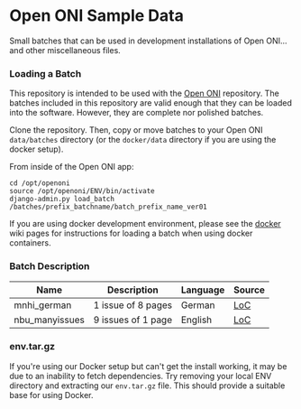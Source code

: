 # Open ONI Sample Data

Small batches that can be used in development installations of Open ONI... and other miscellaneous files.

### Loading a Batch

This repository is intended to be used with the [Open ONI](https://github.com/open-oni/open-oni) repository.
The batches included in this repository are valid enough that they can be loaded into the software.  However, they are complete nor polished batches.

Clone the repository.  Then, copy or move batches to your Open ONI `data/batches` directory (or the `docker/data` directory if you are using the docker setup).

From inside of the Open ONI app:

```
cd /opt/openoni
source /opt/openoni/ENV/bin/activate
django-admin.py load_batch /batches/prefix_batchname/batch_prefix_name_ver01
```

If you are using docker development environment, please see the [docker](https://github.com/open-oni/open-oni/wiki/Docker) wiki pages for instructions for loading a batch when using docker containers.

### Batch Description

| Name | Description | Language | Source |
| --- | --- | --- | --- |
| mnhi_german | 1 issue of 8 pages | German | [LoC](http://chroniclingamerica.loc.gov/batches/batch_mnhi_uhaul_ver01/) |
| nbu_manyissues | 9 issues of 1 page | English | [LoC](http://chroniclingamerica.loc.gov/batches/batch_nbu_chadron_ver01/) |

### env.tar.gz

If you're using our Docker setup but can't get the install working, it may be due to an inability to fetch dependencies.  Try removing your local ENV directory and extracting our `env.tar.gz` file.  This should provide a suitable base for using Docker.
